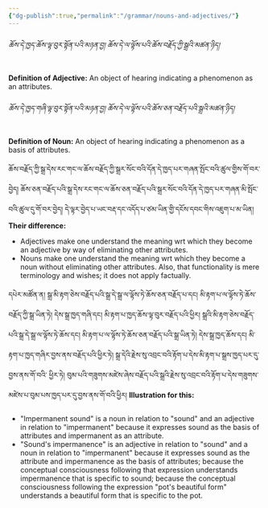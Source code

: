 ```yaml
---
{"dg-publish":true,"permalink":"/grammar/nouns-and-adjectives/"}
---
```


###### ཆོས་དེ་ཁྱད་ཆོས་ལྟ་བུར་སྟོན་པའི་མཉན་བྱ། ཆོས་དེ་ལ་ལྟོས་པའི་ཆོས་བརྗོད་ཀྱི་སྒྲའི་མཚན་ཉིད། 
**Definition of Adjective:** An object of hearing indicating a phenomenon as an attributes.



###### ཆོས་དེ་ཁྱད་གཞི་ལྟ་བུར་སྟོན་པའི་མཉན་བྱ། ཆོས་དེ་ལ་ལྟོས་པའི་ཆོས་ཅན་བརྗོད་པའི་སྒྲའི་མཚན་ཉིད།
**Definition of Noun:** An object of hearing indicating a phenomenon as a basis of attributes.

ཆོས་བརྗོད་ཀྱི་སྒྲ་དེས་རང་གང་ལ་ཆོས་བརྗོད་ཀྱི་སྒྲར་སོང་བའི་དོན་དེ་ཁྱད་པར་གཞན་སྤོང་བའི་ཚུལ་གྱིས་གོ་བར་བྱེད།
ཆོས་ཅན་བརྗོད་པའི་སྒྲ་དེས་རང་གང་ལ་ཆོས་ཅན་བརྗོད་པའི་སྒྲར་སོང་བའི་དོན་དེ་ཁྱད་པར་གཞན་མི་སྤོང་བའི་ཚུལ་དུ་གོ་བར་བྱེད།
དེ་ལྟར་བྱེད་པ་ཡང་བརྡ་དང་འདོད་པ་ཙམ་ཡིན་གྱི་དངོས་དབང་གིས་འཇུག་པ་མ་ཡིན།
**Their difference:**
- Adjectives make one understand the meaning wrt which they become an adjective by way of eliminating other attributes.
- Nouns make one understand the meaning wrt which they become a noun without eliminating other attributes. Also, that functionality is mere terminology and wishes; it does not apply factually.

དཔེར་མཚོན་ན། སྒྲ་མི་རྟག་ཅེས་བརྗོད་པའི་སྒྲ་དེ་སྒྲ་ལ་ལྟོས་ཏེ་ཆོས་ཅན་བརྗོད་པ་དང། མི་རྟག་པ་ལ་ལྟོས་ཏེ་ཆོས་བརྗོད་ཀྱི་སྒྲ་ཡིན་ཏེ། དེས་སྒྲ་ཁྱད་གཞི་དང། 
མི་རྟག་པ་ཁྱད་ཆོས་ལྟ་བུར་བརྗོད་པའི་ཕྱིར། སྒྲའི་མི་རྟག་ཅེས་བརྗོད་པའི་སྒྲ་དེ་སྒྲ་ལ་ལྟོས་ཏེ་ཆོས་དང། མི་རྟག་པ་ལ་ལྟོས་ཏེ་ཆོས་ཅན་བརྗོད་པའི་སྒྲ་ཡིན་ཏེ། 
དེས་སྒྲ་ཁྱད་ཆོས་དང། མི་རྟག་པ་ཁྱད་གཞིར་བྱས་ནས་བརྗོད་པའི་ཕྱིར་ཏེ། སྒྲ་དེའི་རྗེས་སུ་འབྲང་བའི་རྟོག་པ་དེས་མི་རྟག་པ་སྒྲས་ཁྱད་པར་དུ་བྱས་ནས་གོ་བའི་
ཕྱིར་ཏེ། བུམ་པའི་གཟུགས་མཛེས་ཞེས་བརྗོད་པའི་སྒྲའི་རྗེས་སུ་འབྲང་བའི་རྟོག་པ་དེས་གཟུགས་མཛེས་པ་བུམ་པས་ཁྱད་པར་དུ་བྱས་ནས་གོ་བའི་ཕྱིར།
**Illustration for this:**
- "Impermanent sound" is a noun in relation to "sound" and an adjective in relation to "impermanent" because it expresses sound as the basis of attributes and impermanent as an attribute.
- "Sound's impermanence" is an adjective in relation to "sound" and a noun in relation to "impermanent" because it expresses sound as the attribute and impermanence as the basis of attributes; because the conceptual consciousness following that expression understands impermanence that is specific to sound; because the conceptual consciousness following the expression "pot's beautiful form" understands a beautiful form that is specific to the pot.